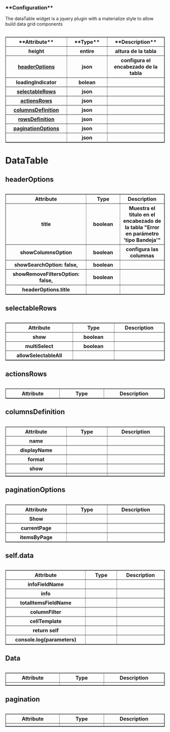 

<h3>**Configuration**</h3>

The dataTable widget is a jquery plugin with a materialize style to allow build data grid components


<table>
<table border="1" cellpadding="15" cellspacing="0" width="75%">
       
 <th width="10%"scope="col">**Attribute**</th>
 <th width="10%"scope="col">**Type**</th>
 <th width="10%"scope="col">**Description**</th>

 <tr>
    
 <th>height</th>
 <th>entire</th>
 <th>altura de la tabla</th>
            
 </tr>
 
<tr>
    
 <th><a href="#headerOptions">headerOptions</th></a>
 <th>json</th>
 <th>configura el encabezado de la tabla</th>
            
 </tr>
 
 <tr>
    
 <th>loadingIndicator</th>
 <th>bolean</th>
 <th></th>
            
 </tr>
 
 <tr>
    
 <th><a href="#selectableRows">selectableRows</th></a>
 <th>json</th>
 <th></th>
            
 </tr>
 
 <tr>
    
 <th><a href="#actionsRows">actionsRows</th><a/>
 <th>json</th>
 <th></th>
            
 </tr>
 
 <tr>
    
 <th><a href="#columnsDefinition">columnsDefinition</th></a>
 <th>json</th>
 <th></th>
            
 </tr>
 
 <tr>
    
 <th><a href="#rowsDefinition">rowsDefinition</th></a>
 <th>json</th>
 <th></th>
            
 </tr>
 
 <tr>
    
 <th><a href="#paginationOptions">paginationOptions</th>
 <th>json</th>
 <th></th>
            
 </tr>
 
 <tr>
    
 <th><a href="#data" data</th></a>
 <th>json</th>
 <th></th>
            
 </tr>
</table>


<h1>DataTable</h1>


           
  <h2 id="headerOptions">headerOptions</h2>
    <table>
   <table border="1" cellpadding="15" cellspacing="0" width="75%">
                 

 <th width="10%"scope="col">Attribute</th>
 <th width="10%"scope="col">Type</th>
 <th width="10%"scope="col">Description</th>
                   
<tr>
 <th>title </th>
 <th>boolean</th>
 <th>Muestra el titulo en el encabezado de la tabla  "Error en parámetro 'tipo Bandeja'"</th>
            
 </tr>
            
 <tr>
 <th>showColumnsOption</th>
 <th>boolean</th>
 <th>configura las columnas</th>
  </tr>
            
  <tr>
  <th> showSearchOption: false,  </td>
  <th>boolean</th>
  <th></th>
  </tr>
  
  <tr>
  <th> showRemoveFiltersOption: false,  </th>
  <th>boolean</th>
  <th></th>
  </tr>
  
  <tr>
  <th> headerOptions.title </th>
  <th></th>
  <th></th>
  </tr>
  
  </table>
  
<h2 id="selectableRows">selectableRows</h2>
<table>
<table border="1" cellpadding="15" cellspacing="0" width="75%">
       
 <th width="10%"scope="col">Attribute</th>
 <th width="10%"scope="col">Type</th>
 <th width="10%"scope="col">Description</th>

 <tr>
 <th>show</th>
 <th>boolean</th>
 <th></th>
 </tr>
 
 <tr>
 <th>multiSelect</th>
 <th>boolean</th>
 <th></th>
 </tr>
 
<tr>
 <th> allowSelectableAll</th>
 <th></th>
 <th></th>
 </tr>
 </table>
            

 <h2 id="actionsRows">actionsRows</h2>  
 <table>
 <table border="1" cellpadding="15" cellspacing="0" width="75%">
               
 <th width="10%"scope="col">Attribute</th>
 <th width="10%"scope="col">Type</th>
 <th width="10%"scope="col">Description</th>
 </tr>
 </table>                 
                     

 <h2 id="columnsDefinition">columnsDefinition</h2>
 <table>

  <table border="1" cellpadding="15" cellspacing="0" width="75%">
                                                               
 <th width="10%"scope="col">Attribute</th>
 <th width="10%"scope="col">Type</th>
 <th width="10%"scope="col">Description</th>
 <tr>
 <th>name</th>
 <th></th>
 <th></th>
 </tr>
   
 <tr>
 <th>displayName</th>
 <th></th>
 <th> </th> 
</tr> 

<tr>
 <th>format</th>
 <th></th>
 <th></th>
 </tr> 
 
 <tr>
 <th>show</th>
 <th></th>
 <th></th>
 </tr>
 
 <tr>
 <th></th>
 <th></th>
 <th></th>
 </tr> 
  </table>
 
 
 <h2 id="paginationOptions">paginationOptions</h2>  
     <table>
         
 <table border="1" cellpadding="15" cellspacing="0" width="75%">
                    
 <th width="10%"scope="col">Attribute</th>
 <th width="10%"scope="col">Type</th>
 <th width="10%"scope="col">Description</th>
 
  <tr> 
 <th>Show</th>
 <th></th>
 <th></th>   
 </tr>
 
<tr>  
<th>currentPage</th>
<th></th>
<th></th>    
</tr>

<tr>  
<th> itemsByPage</th>
<th></th>
<th></th>    
</tr>   
 </table>
 
<h2 id="self.data">self.data</h2>  
<table>
                                                  
<table border="1" cellpadding="15" cellspacing="0" width="75%">
 <th width="10%"scope="col">Attribute</th>
 <th width="10%"scope="col">Type</th>
 <th width="10%"scope="col">Description</th>
                                                                   
 <tr>
<th>infoFieldName</th>
<th></th>
<th></th>
</tr>
             
<tr>
<th>info</th>
<th></th>
<th></th>
</tr>

<tr>   
<th>totalItemsFieldName</th>
<th></th>
<th></th>   
</tr>

<tr>    
<th>columnFilter</th>
<th></th>
<th></th>
</tr> 

<tr>    
<th>cellTemplate</th>
<th></th>
<th></th>
</tr>    
             
<tr>    
<th>return self</th>
<th></th>
<th></th>
</tr> 

<tr>
<th>console.log(parameters)</th>
<th></th>
<th></th>
</tr>   
</table>

<h2 id="Data">Data</h2>
 <table>

  <table border="1" cellpadding="15" cellspacing="0" width="75%">
                                                               
 <th width="10%"scope="col">Attribute</th>
 <th width="10%"scope="col">Type</th>
 <th width="10%"scope="col">Description</th>
 <tr>
    <th></th>
    <th></th>
    <th></th>
    </tr>
  </table>
  
<h2 id="pagination">pagination</h3>
<table>
    
  <table border="1" cellpadding="15" cellspacing="0" width="75%">
                                                               
 <th width="10%"scope="col">Attribute</th>
 <th width="10%"scope="col">Type</th>
 <th width="10%"scope="col">Description</th>
 
<tr>
    <th></th>
    <th></th>
    <th></th>
    </tr>



</table>


























                     
        
        
               
                        
        
        
        











     



